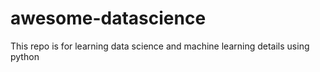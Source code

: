 # awesome-datascience
This repo is for learning data science and machine learning details using python 
